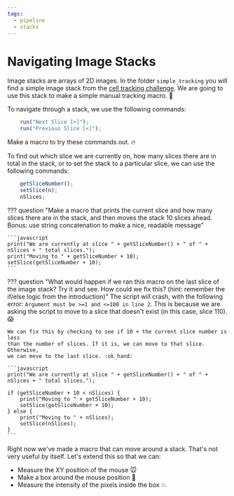 ```yaml
---
tags:
  - pipeline
  - stacks
---
```

# Navigating Image Stacks

Image stacks are arrays of 2D images. In the folder `simple_tracking` you will
find a simple image stack from the
[cell tracking challenge](http://celltrackingchallenge.net/). We are going to
use this stack to make a simple manual tracking macro. :muscle:

To navigate through a stack, we use the following commands:

```javascript title="Stack navigation"
    run("Next Slice [>]");
    run("Previous Slice [<]");
```

Make a macro to try these commands out. :fire:

To find out which slice we are currently on, how many slices there are in total
in the stack, or to set the stack to a particular slice, we can use the
following commands:

```javascript title="Stack navigation"
    getSliceNumber();
    setSlice(n);
    nSlices;
```

??? question "Make a macro that prints the current slice and how many slices there are in the stack, and then moves the stack 10 slices ahead. Bonus: use string concatenation to make a nice, readable message"

    ```javascript
    print("We are currently at slice " + getSliceNumber() + " of " + nSlices + " total slices.");
    print("Moving to " + getSliceNumber + 10);
    setSlice(getSliceNumber + 10);
    ```

??? question "What would happen if we ran this macro on the last slice of the image stack? Try it and see. How could we fix this? (hint: remember the if/else logic from the introduction)"
    The script will crash, with the following error:
    `Argument must be >=1 and <=100 in line 2`. This is because we are asking
    the script to move to a slice that doesn't exist (in this case, slice 110). :scream:

    We can fix this by checking to see if 10 + the current slice number is less
    than the number of slices. If it is, we can move to that slice. Otherwise,
    we can move to the last slice. :ok_hand:

    ```javascript
    print("We are currently at slice " + getSliceNumber() + " of " + nSlices + " total slices.");

    if (getSliceNumber + 10 < nSlices) {
        print("Moving to " + getSliceNumber + 10);
        setSlice(getSliceNumber + 10);
    } else {
        print("Moving to " + nSlices);
        setSlice(nSlices);
    }
    ```

Right now we've made a macro that can move around a stack. That's not very
useful by itself. Let's extend this so that we can:

* Measure the XY position of the mouse :mouse:
* Make a box around the mouse position :dart:
* Measure the intensity of the pixels inside the box :collision:
